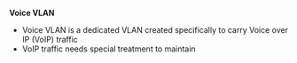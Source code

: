 **Voice VLAN**
- Voice VLAN is a dedicated VLAN created specifically to carry Voice over IP (VoIP) traffic
- VoIP traffic needs special treatment to maintain 